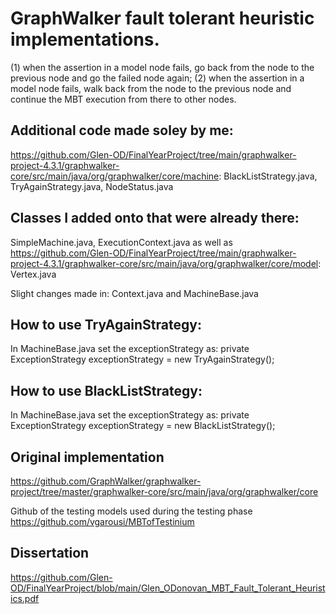 # GraphWalker fault tolerant heuristic implementations.
(1) when the assertion in a model node fails, go back from the node to the previous node and go the failed node again; 
(2) when the assertion in a model node fails, walk back from the node to the previous node and continue the MBT execution from there to other nodes.

## Additional code made soley by me:
https://github.com/Glen-OD/FinalYearProject/tree/main/graphwalker-project-4.3.1/graphwalker-core/src/main/java/org/graphwalker/core/machine:
BlackListStrategy.java, TryAgainStrategy.java, NodeStatus.java

## Classes I added onto that were already there:
SimpleMachine.java, ExecutionContext.java
as well as https://github.com/Glen-OD/FinalYearProject/tree/main/graphwalker-project-4.3.1/graphwalker-core/src/main/java/org/graphwalker/core/model:
Vertex.java

Slight changes made in:
Context.java and MachineBase.java

## How to use TryAgainStrategy:
In MachineBase.java set the exceptionStrategy as:
private ExceptionStrategy exceptionStrategy = new TryAgainStrategy();

## How to use BlackListStrategy:
In MachineBase.java set the exceptionStrategy as:
private ExceptionStrategy exceptionStrategy = new BlackListStrategy();


## Original implementation
https://github.com/GraphWalker/graphwalker-project/tree/master/graphwalker-core/src/main/java/org/graphwalker/core

Github of the testing models used during the testing phase https://github.com/vgarousi/MBTofTestinium

## Dissertation
https://github.com/Glen-OD/FinalYearProject/blob/main/Glen_ODonovan_MBT_Fault_Tolerant_Heuristics.pdf
